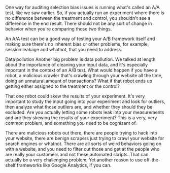 One way for auditing selection bias issues is running what's called an A/A test, like we saw earlier. So, if you actually run an experiment where there is no difference between the treatment and control, you shouldn't see a difference in the end result. There should not be any sort of change in behavior when you're comparing those two things.

An A/A test can be a good way of testing your A/B framework itself and making sure there's no inherent bias or other problems, for example, session leakage and whatnot, that you need to address.

Data pollution
Another big problem is data pollution. We talked at length about the importance of cleaning your input data, and it's especially important in the context of an A/B test. What would happen if you have a robot, a malicious crawler that's crawling through your website all the time, doing an unnatural amount of transactions? What if that robot ends up getting either assigned to the treatment or the control?

That one robot could skew the results of your experiment. It's very important to study the input going into your experiment and look for outliers, then analyze what those outliers are, and whether they should they be excluded. Are you actually letting some robots leak into your measurements and are they skewing the results of your experiment? This is a very, very common problem, and something you need to be cognizant of.

There are malicious robots out there, there are people trying to hack into your website, there are benign scrapers just trying to crawl your website for search engines or whatnot. There are all sorts of weird behaviors going on with a website, and you need to filter out those and get at the people who are really your customers and not these automated scripts. That can actually be a very challenging problem. Yet another reason to use off-the-shelf frameworks like Google Analytics, if you can.
